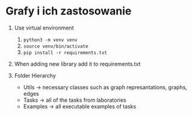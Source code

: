 # Grafy i ich zastosowanie

1. Use virtual environment
    1. `python3 -m venv venv` 
    2. `source venv/bin/activate`
    3. `pip install -r requirements.txt` 
2. When adding new library add it to requirements.txt

3. Folder Hierarchy
    * Utils -> necessary classes such as graph represantations, graphs, edges
    * Tasks -> all of the tasks from laboratories
    * Examples -> all executable examples of tasks
